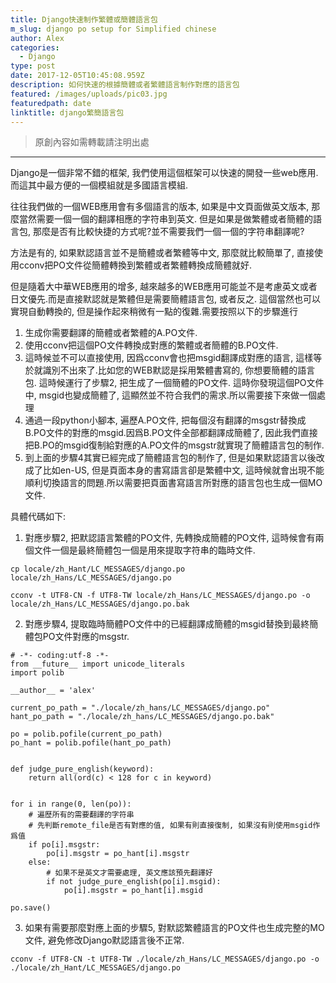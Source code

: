 ```yaml
---
title: Django快速制作繁體或簡體語言包
m_slug: django po setup for Simplified chinese
author: Alex
categories:
  - Django
type: post
date: 2017-12-05T10:45:08.959Z
description: 如何快速的根據簡體或者繁體語言制作對應的語言包
featured: /images/uploads/pic03.jpg
featuredpath: date
linktitle: django繁簡語言包
---
```

> 原創內容如需轉載請注明出處

- - -

Django是一個非常不錯的框架, 我們使用這個框架可以快速的開發一些web應用.而這其中最方便的一個模組就是多國語言模組.

往往我們做的一個WEB應用會有多個語言的版本, 如果是中文頁面做英文版本, 那麼當然需要一個一個的翻譯相應的字符串到英文. 但是如果是做繁體或者簡體的語言包, 那麼是否有比較快捷的方式呢?並不需要我們一個一個的字符串翻譯呢?

方法是有的, 如果默認語言並不是簡體或者繁體等中文, 那麼就比較簡單了, 直接使用cconv把PO文件從簡體轉換到繁體或者繁體轉換成簡體就好.

但是隨着大中華WEB應用的增多, 越來越多的WEB應用可能並不是考慮英文或者日文優先.而是直接默認就是繁體但是需要簡體語言包, 或者反之. 這個當然也可以實現自動轉換的, 但是操作起來稍微有一點的復雜.需要按照以下的步驟進行

1. 生成你需要翻譯的簡體或者繁體的A.PO文件. 
2. 使用cconv把這個PO文件轉換成對應的繁體或者簡體的B.PO文件.
3. 這時候並不可以直接使用, 因爲cconv會也把msgid翻譯成對應的語言, 這樣等於就識別不出來了.比如您的WEB默認是採用繁體書寫的, 你想要簡體的語言包. 這時候運行了步驟2, 把生成了一個簡體的PO文件. 這時你發現這個PO文件中, msgid也變成簡體了, 這顯然並不符合我們的需求.所以需要接下來做一個處理
4. 通過一段python小腳本, 遍歷A.PO文件, 把每個沒有翻譯的msgstr替換成B.PO文件的對應的msgid.因爲B.PO文件全部都翻譯成簡體了, 因此我們直接把B.PO的msgid復制給對應的A.PO文件的msgstr就實現了簡體語言包的制作.
5. 到上面的步驟4其實已經完成了簡體語言包的制作了, 但是如果默認語言以後改成了比如en-US, 但是頁面本身的書寫語言卻是繁體中文, 這時候就會出現不能順利切換語言的問題.所以需要把頁面書寫語言所對應的語言包也生成一個MO文件.

具體代碼如下:

1. 對應步驟2, 把默認語言繁體的PO文件, 先轉換成簡體的PO文件, 這時候會有兩個文件一個是最終簡體包一個是用來提取字符串的臨時文件.

```
cp locale/zh_Hant/LC_MESSAGES/django.po locale/zh_Hans/LC_MESSAGES/django.po
```

```
cconv -t UTF8-CN -f UTF8-TW locale/zh_Hans/LC_MESSAGES/django.po -o locale/zh_Hans/LC_MESSAGES/django.po.bak
```

2. 對應步驟4, 提取臨時簡體PO文件中的已經翻譯成簡體的msgid替換到最終簡體包PO文件對應的msgstr.

```
# -*- coding:utf-8 -*-
from __future__ import unicode_literals
import polib

__author__ = 'alex'

current_po_path = "./locale/zh_hans/LC_MESSAGES/django.po"
hant_po_path = "./locale/zh_hans/LC_MESSAGES/django.po.bak"

po = polib.pofile(current_po_path)
po_hant = polib.pofile(hant_po_path)


def judge_pure_english(keyword):
    return all(ord(c) < 128 for c in keyword)


for i in range(0, len(po)):
    # 遍歷所有的需要翻譯的字符串
    # 先判斷remote_file是否有對應的值, 如果有則直接復制, 如果沒有則使用msgid作爲值
    if po[i].msgstr:
        po[i].msgstr = po_hant[i].msgstr
    else:
        # 如果不是英文才需要處理, 英文應該預先翻譯好
        if not judge_pure_english(po[i].msgid):
            po[i].msgstr = po_hant[i].msgid

po.save()
```

3. 如果有需要那麼對應上面的步驟5, 對默認繁體語言的PO文件也生成完整的MO文件, 避免修改Django默認語言後不正常.

```
cconv -f UTF8-CN -t UTF8-TW ./locale/zh_Hans/LC_MESSAGES/django.po -o ./locale/zh_Hant/LC_MESSAGES/django.po
```
